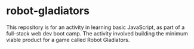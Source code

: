 # robot-gladiators
This repository is for an activity in learning basic JavaScript, as part of a full-stack web dev boot camp. The activity involved building the minimum viable product for a game called Robot Gladiators.
